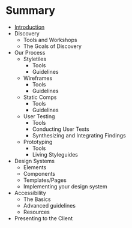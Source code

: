 # Summary

* [Introduction](README.md)
* Discovery
   * Tools and Workshops
   * The Goals of Discovery
* Our Process
   * Styletiles
       * Tools
       * Guidelines
   * Wireframes
       * Tools
       * Guidelines
   * Static Comps
       * Tools
       * Guidelines
   * User Testing
       * Tools
       * Conducting User Tests
       * Synthesizing and Integrating Findings
   * Prototyping
       * Tools
       * Living Styleguides
* Design Systems
   * Elements
   * Components
   * Templates/Pages
   * Implementing your design system
* Accessibility
   * The Basics
   * Advanced guidelines
   * Resources
* Presenting to the Client

